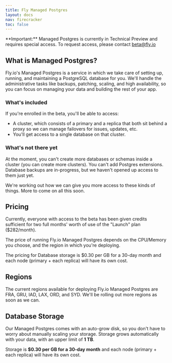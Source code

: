 ```yaml
---
title: Fly Managed Postgres
layout: docs
nav: firecracker
toc: false
---
```


<div class="important icon">**Important:** Managed Postgres is currently in Technical Preview and requires special access. To request access, please contact <a href="mailto:beta@fly.io">beta@fly.io</a></div>


## What is Managed Postgres?

Fly.io's Managed Postgres is a service in which we take care of setting up, running, and maintaining a PostgreSQL database for you. We'll handle the administrative tasks like backups, patching, scaling, and high availability, so you can focus on managing your data and building the rest of your app.

### What's included

If you're enrolled in the beta, you'll be able to access:

- A cluster, which consists of a primary and a replica that both sit behind a proxy so we can manage failovers for issues, updates, etc. 
- You'll get access to a single database on that cluster. 

### What's not there yet

At the moment, you can't create more databases or schemas inside a cluster (you can create more clusters). You can't add Postgres extensions. Database backups are in-progress, but we haven't opened up access to them just yet.

We're working out how we can give you more access to these kinds of things.  More to come on all this soon.

## Pricing

Currently, everyone with access to the beta has been given credits sufficient for two full months' worth of use of the "Launch" plan ($282/month).

The price of running Fly.io Managed Postgres depends on the CPU/Memory you choose, and the region in which you're deploying.



The pricing for Database storage is $0.30 per GB for a 30-day month and each node (primary + each replica) will have its own cost.

## Regions

The current regions available for deploying Fly.io Managed Postgres are FRA, GRU, IAD, LAX, ORD, and SYD. We'll be rolling out more regions as soon as we can.

## Database Storage

Our Managed Postgres comes with an auto-grow disk, so you don't have to worry about manually scaling your storage. Storage grows automatically with your data, with an upper limit of **1 TB**.

Storage is **$0.30 per GB for a 30-day month** and each node (primary + each replica) will have its own cost.

